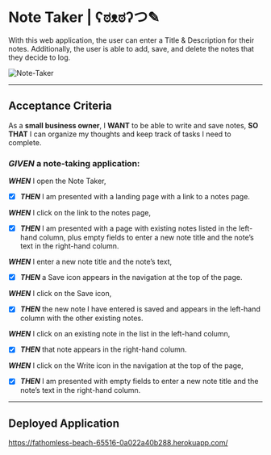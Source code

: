 # Note Taker | ʕಠᴥಠʔつ✎

With this web application, the user can enter a Title & Description for their notes. Additionally, the user is able to add, save, and delete the notes that they decide to log.

![Note-Taker](https://github.com/byronontheboard/my-coding-quiz/assets/127366720/98bcdede-ce06-4777-adb0-855751ca3f69)

----

## Acceptance Criteria
As a __small business owner__, I __WANT__ to be able to write and save notes,
__SO THAT__ I can organize my thoughts and keep track of tasks I need to complete.

### *GIVEN* a note-taking application:

***WHEN*** I open the Note Taker,
- [x] ***THEN*** I am presented with a landing page with a link to a notes page.

***WHEN*** I click on the link to the notes page,
- [x] ***THEN*** I am presented with a page with existing notes listed in the left-hand column, plus empty fields to enter a new note title and the note’s text in the right-hand column.

***WHEN*** I enter a new note title and the note’s text,
- [x] ***THEN*** a Save icon appears in the navigation at the top of the page.

***WHEN*** I click on the Save icon,
- [x] ***THEN*** the new note I have entered is saved and appears in the left-hand column with the other existing notes.

***WHEN*** I click on an existing note in the list in the left-hand column,
- [x] ***THEN*** that note appears in the right-hand column.

***WHEN*** I click on the Write icon in the navigation at the top of the page,
- [x] ***THEN*** I am presented with empty fields to enter a new note title and the note’s text in the right-hand column.

----

## Deployed Application
https://fathomless-beach-65516-0a022a40b288.herokuapp.com/
